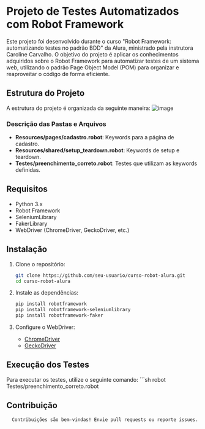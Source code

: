 # Projeto de Testes Automatizados com Robot Framework

Este projeto foi desenvolvido durante o curso "Robot Framework: automatizando testes no padrão BDD" da Alura, ministrado pela instrutora Caroline Carvalho. O objetivo do projeto é aplicar os conhecimentos adquiridos sobre o Robot Framework para automatizar testes de um sistema web, utilizando o padrão Page Object Model (POM) para organizar e reaproveitar o código de forma eficiente.

## Estrutura do Projeto

A estrutura do projeto é organizada da seguinte maneira:
![image](https://github.com/leonesso/Robot-Framework-automatizando-testes/assets/65422524/b37a4470-95aa-4f6a-bee2-781079e9b131)


### Descrição das Pastas e Arquivos

- **Resources/pages/cadastro.robot**: Keywords para a página de cadastro.
- **Resources/shared/setup_teardown.robot**: Keywords de setup e teardown.
- **Testes/preenchimento_correto.robot**: Testes que utilizam as keywords definidas.

## Requisitos

- Python 3.x
- Robot Framework
- SeleniumLibrary
- FakerLibrary
- WebDriver (ChromeDriver, GeckoDriver, etc.)

## Instalação

1. Clone o repositório:
    ```sh
    git clone https://github.com/seu-usuario/curso-robot-alura.git
    cd curso-robot-alura
    ```

2. Instale as dependências:
    ```sh
    pip install robotframework
    pip install robotframework-seleniumlibrary
    pip install robotframework-faker
    ```

3. Configure o WebDriver:
    - [ChromeDriver](https://sites.google.com/a/chromium.org/chromedriver/)
    - [GeckoDriver](https://github.com/mozilla/geckodriver/releases)

## Execução dos Testes

Para executar os testes, utilize o seguinte comando:
      ```sh
      robot Testes/preenchimento_correto.robot

## Contribuição
      Contribuições são bem-vindas! Envie pull requests ou reporte issues.
